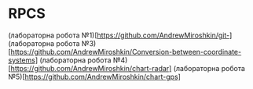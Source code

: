 # RPCS
(лабораторна робота №1)[https://github.com/AndrewMiroshkin/git-]
(лабораторна робота №3)[https://github.com/AndrewMiroshkin/Conversion-between-coordinate-systems]
(лабораторна робота №4)[https://github.com/AndrewMiroshkin/chart-radar]
(лабораторна робота №5)[https://github.com/AndrewMiroshkin/chart-gps]
